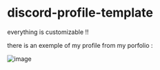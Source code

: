 # discord-profile-template

everything is customizable !!

there is an exemple of my profile from my porfolio :

![image](https://github.com/user-attachments/assets/52d9a982-69f0-497d-a8c6-c9efc5a5dbf6)
